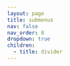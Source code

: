 ```yaml
---
layout: page
title: submenus
nav: false
nav_order: 8
dropdown: true
children:
  - title: divider
---
```

